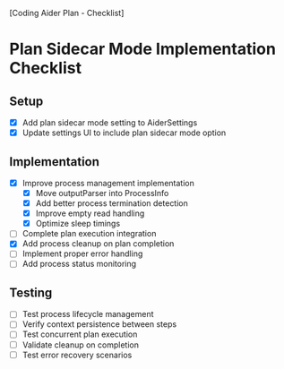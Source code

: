 [Coding Aider Plan - Checklist]

# Plan Sidecar Mode Implementation Checklist

## Setup
- [x] Add plan sidecar mode setting to AiderSettings
- [x] Update settings UI to include plan sidecar mode option

## Implementation
- [x] Improve process management implementation
  - [x] Move outputParser into ProcessInfo
  - [x] Add better process termination detection
  - [x] Improve empty read handling
  - [x] Optimize sleep timings
- [ ] Complete plan execution integration
- [x] Add process cleanup on plan completion
- [ ] Implement proper error handling
- [ ] Add process status monitoring

## Testing
- [ ] Test process lifecycle management
- [ ] Verify context persistence between steps
- [ ] Test concurrent plan execution
- [ ] Validate cleanup on completion
- [ ] Test error recovery scenarios

